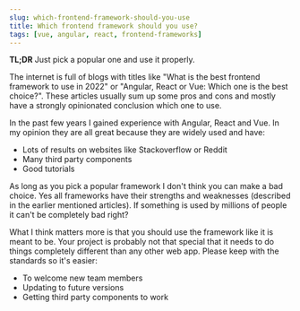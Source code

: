 ```yaml
---
slug: which-frontend-framework-should-you-use
title: Which frontend framework should you use?
tags: [vue, angular, react, frontend-frameworks]
---
```


**TL;DR** Just pick a popular one and use it properly.

The internet is full of blogs with titles like "What is the best frontend framework to use in 2022" or "Angular, React or Vue: Which one is the best choice?". These articles usually sum up some pros and cons and mostly have a strongly opinionated conclusion which one to use. 

In the past few years I gained experience with Angular, React and Vue. In my opinion they are all great because they are widely used and have:
- Lots of results on websites like Stackoverflow or Reddit
- Many third party components
- Good tutorials

As long as you pick a popular framework I don't think you can make a bad choice. Yes all frameworks have their strengths and weaknesses (described in the earlier mentioned articles). If something is used by millions of people it can't be completely bad right?

What I think matters more is that you should use the framework like it is meant to be. Your project is probably not that special that it needs to do things completely different than any other web app. Please keep with the standards so it's easier:
- To welcome new team members
- Updating to future versions
- Getting third party components to work